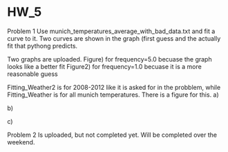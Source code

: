 # HW_5

Problem 1
  Use munich_temperatures_average_with_bad_data.txt and fit a curve to it. 
  Two curves are shown in the graph (first guess and the actually fit that pythong predicts. 
  
  
  Two graphs are uploaded. Figure) for frequency=5.0 becuase the graph looks like a better fit
                           Figure2) for frequency=1.0 becuase it is a more reasonable guess
  
  Fitting_Weather2 is for 2008-2012 like it is asked for in the probblem, while Fitting_Weather is for all munich temperatures.
                           There is a figure for this.
  a)
  
  b)
  
  c)
  
  
Problem 2
  Is uploaded, but not completed yet. Will be completed over the weekend. 
